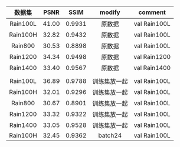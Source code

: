 |  数据集  | PSNR  |  SSIM  |    modify    |   comment    |
| :------: | :---: | :----: | :----------: | :----------: |
| Rain100L | 41.00 | 0.9931 |    原数据    | val Rain100L |
| Rain100H | 32.82 | 0.9432 |    原数据    | val Rain100L |
| Rain800  | 30.53 | 0.8898 |    原数据    | val Rain100L |
| Rain1200 | 34.34 | 0.9498 |    原数据    | val Rain1200 |
| Rain1400 | 33.40 | 0.9567 |    原数据    | val Rain1400 |
|          |       |        |              |              |
| Rain100L | 36.89 | 0.9788 | 训练集放一起 | val Rain100L |
| Rain100H | 32.01 | 0.9296 | 训练集放一起 | val Rain100L |
| Rain800  | 30.67 | 0.8901 | 训练集放一起 | val Rain100L |
| Rain1200 | 33.32 | 0.9322 | 训练集放一起 | val Rain100L |
| Rain1400 | 33.05 | 0.9528 | 训练集放一起 | val Rain100L |
| Rain100H | 32.45 | 0.9362 |   batch24    | val Rain100L |

